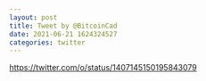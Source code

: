 ```yaml
--- 
layout: post 
title: Tweet by @BitcoinCad 
date: 2021-06-21 1624324527 
categories: twitter 
--- 
```

https://twitter.com/o/status/1407145150195843079